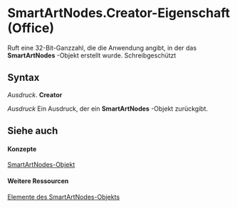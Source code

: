 
# SmartArtNodes.Creator-Eigenschaft (Office)

Ruft eine 32-Bit-Ganzzahl, die die Anwendung angibt, in der das  **SmartArtNodes** -Objekt erstellt wurde. Schreibgeschützt


## Syntax

 _Ausdruck_. **Creator**

 _Ausdruck_ Ein Ausdruck, der ein **SmartArtNodes** -Objekt zurückgibt.


## Siehe auch


#### Konzepte


[SmartArtNodes-Objekt](4c35e5a4-15a1-dd6d-85a2-eb30cbaa3093.md)
#### Weitere Ressourcen


[Elemente des SmartArtNodes-Objekts](http://msdn.microsoft.com/library/1ebf55b0-5b97-5c4e-5d7f-d119ba051bf4%28Office.15%29.aspx)
